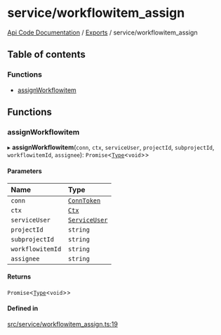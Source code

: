 # service/workflowitem\_assign
 
[Api Code Documentation](../README.md) / [Exports](../modules.md) / service/workflowitem\_assign

## Table of contents

### Functions

- [assignWorkflowitem](service_workflowitem_assign.md#assignworkflowitem)

## Functions

### assignWorkflowitem

▸ **assignWorkflowitem**(`conn`, `ctx`, `serviceUser`, `projectId`, `subprojectId`, `workflowitemId`, `assignee`): `Promise`\<[`Type`](result.md#type)\<`void`\>\>

#### Parameters

| Name | Type |
| :------ | :------ |
| `conn` | [`ConnToken`](service_conn.md#conntoken) |
| `ctx` | [`Ctx`](../interfaces/lib_ctx.Ctx.md) |
| `serviceUser` | [`ServiceUser`](../interfaces/service_domain_organization_service_user.ServiceUser.md) |
| `projectId` | `string` |
| `subprojectId` | `string` |
| `workflowitemId` | `string` |
| `assignee` | `string` |

#### Returns

`Promise`\<[`Type`](result.md#type)\<`void`\>\>

#### Defined in

[src/service/workflowitem_assign.ts:19](https://github.com/openkfw/TruBudget/blob/648f2bb/api/src/service/workflowitem_assign.ts#L19)
